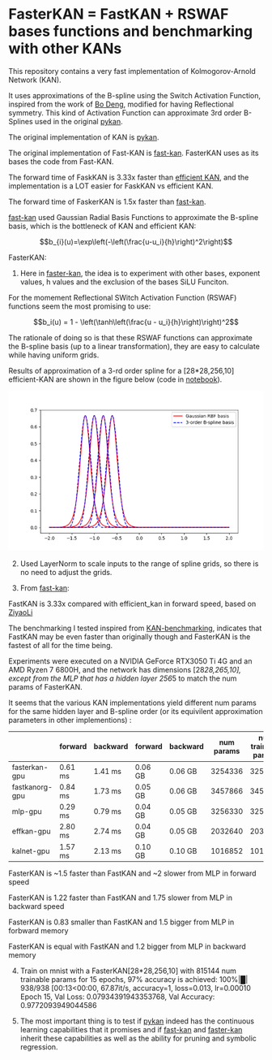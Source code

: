 # FasterKAN = FastKAN + RSWAF bases functions and benchmarking with other KANs

This repository contains a very fast implementation of Kolmogorov-Arnold Network (KAN). 

It uses approximations of the B-spline using the Switch Activation Function, inspired from the work of [Bo Deng](https://digitalcommons.unl.edu/mathfacpub/68/),
modified for having Reflectional symmetry. This kind of Activation Function can approximate 3rd order B-Splines used in the original [pykan](https://github.com/KindXiaoming/pykan).


The original implementation of KAN is [pykan](https://github.com/KindXiaoming/pykan).

The original implementation of Fast-KAN is [fast-kan](https://github.com/ZiyaoLi/fast-kan). FasterKAN uses as its bases the code from Fast-KAN.

The forward time of FaskKAN is 3.33x faster than [efficient KAN](https://github.com/Blealtan/efficient-kan), and the implementation is a LOT easier for FaskKAN vs efficient KAN.

The forward time of FaskerKAN is 1.5x faster than [fast-kan](https://github.com/ZiyaoLi/fast-kan).



[fast-kan](https://github.com/ZiyaoLi/fast-kan) used Gaussian Radial Basis Functions to approximate the B-spline basis, which is the bottleneck of KAN and efficient KAN:

$$b_{i}(u)=\exp\left(-\left(\frac{u-u_i}{h}\right)^2\right)$$

FasterKAN:
1. Here in [faster-kan](https://github.com/AthanasiosDelis/faster-kan), the idea is to experiment with other bases, exponent values, h values and the exclusion of the bases SiLU Funciton.

For the momement Reflectional SWitch Activation Function (RSWAF) functions seem the most promising to use:

$$b_i(u) = 1 - \left(\tanh\left(\frac{u - u_i}{h}\right)\right)^2$$


The rationale of doing so is that these RSWAF functions can approximate the B-spline basis (up to a linear transformation), they are easy to calculate while having uniform grids.

Results of approximation of a 3-rd order spline for a [28*28,256,10] efficient-KAN are shown in the figure below (code in [notebook](draw_spline_basis.ipynb)). 

![RSWAF well approximates 3-order B-spline basis.](img/compare_basis.png)


2. Used LayerNorm to scale inputs to the range of spline grids, so there is no need to adjust the grids.

3. From [fast-kan](https://github.com/ZiyaoLi/fast-kan):

FastKAN is 3.33x compared with efficient_kan in forward speed, based on [ZiyaoLi](https://github.com/ZiyaoLi)

The benchmarking I tested inspired from [KAN-benchmarking](https://github.com/Jerry-Master/KAN-benchmarking),
indicates that FastKAN may be even faster than originally though and FasterKAN is the fastest of all for the time being.

Experiments were executed on a NVIDIA GeForce RTX3050 Ti 4G and an AMD Ryzen 7 6800H, and the network has dimensions [28*28,265,10],
except from the MLP that has a hidden layer 256*5 to match the num params of FasterKAN.

It seems that the various KAN implementations yield different num params for the same hidden layer and B-spline order (or its equivilent approximation parameters in other implementions) :

|                 | forward	 | backward	 | forward	 | backward	 | num params	 | num trainable params	 |
|-----------------|----------|-----------|-----------|-----------|-----------|-----------|
| fasterkan-gpu     | 0.61 ms	 | 1.41 ms	 | 0.06 GB	 | 0.06 GB	 | 3254336	 | 3254304	 |
| fastkanorg-gpu     | 0.84 ms	 | 1.73 ms	 | 0.05 GB	 | 0.06 GB	 | 3457866	 | 3457834	 |
| mlp-gpu     | 0.29 ms	 | 0.79 ms	 | 0.04 GB	 | 0.05 GB	 | 3256330	 | 3256330	 |
| effkan-gpu     | 2.80 ms	 | 2.74 ms	 | 0.04 GB	 | 0.05 GB	 | 2032640	 | 2032640	 |
| kalnet-gpu     | 1.57 ms	 | 2.13 ms	 | 0.10 GB	 | 0.10 GB	 | 1016852	 | 1016852	 |

FasterKAN is ~1.5 faster than FastKAN and ~2 slower from MLP in forward speed

FasterKAN is 1.22 faster than FastKAN and 1.75 slower from MLP in backward speed

FasterKAN is 0.83 smaller than FastKAN and 1.5 bigger from MLP in forbward memory

FasterKAN is equal with FastKAN and 1.2 bigger from MLP in backward memory

4. Train on mnist with a FasterKAN[28*28,256,10] with 815144 num trainable params for 15 epochs, 97% accuracy is achieved:
100%|█| 938/938 [00:13<00:00, 67.87it/s, accuracy=1, loss=0.013, lr=0.00010
Epoch 15, Val Loss: 0.07934391943353768, Val Accuracy: 0.9772093949044586

5. The most important thing is to test if [pykan](https://github.com/KindXiaoming/pykan) indeed has the continuous learning capabilities that it promises and if [fast-kan](https://github.com/ZiyaoLi/fast-kan) and [faster-kan](https://github.com/AthanasiosDelis/faster-kan) inherit these capabilities as well as the ability for pruning and symbolic regression.
